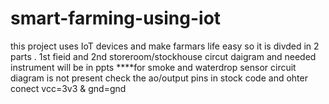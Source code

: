 # smart-farming-using-iot
this project uses IoT devices and make farmars life easy so it is divded in 2 parts . 1st fieid and 2nd storeroom/stockhouse 
circut daigram and needed instrument will be in ppts
****for smoke and waterdrop sensor circuit diagram is not present check the ao/output pins in stock code and ohter conect vcc=3v3 & gnd=gnd
